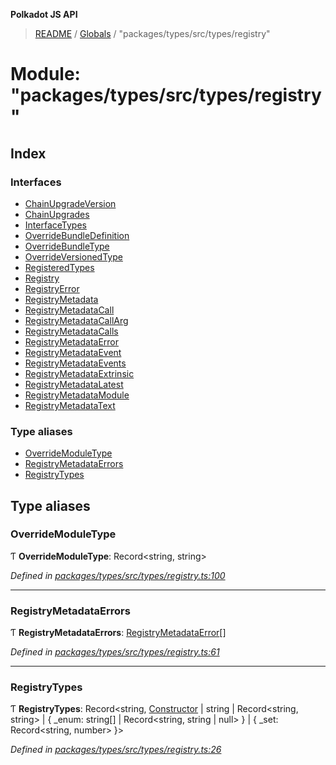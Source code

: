 **Polkadot JS API**

> [README](../README.md) / [Globals](../globals.md) / "packages/types/src/types/registry"

# Module: "packages/types/src/types/registry"

## Index

### Interfaces

* [ChainUpgradeVersion](../interfaces/_packages_types_src_types_registry_.chainupgradeversion.md)
* [ChainUpgrades](../interfaces/_packages_types_src_types_registry_.chainupgrades.md)
* [InterfaceTypes](../interfaces/_packages_types_src_types_registry_.interfacetypes.md)
* [OverrideBundleDefinition](../interfaces/_packages_types_src_types_registry_.overridebundledefinition.md)
* [OverrideBundleType](../interfaces/_packages_types_src_types_registry_.overridebundletype.md)
* [OverrideVersionedType](../interfaces/_packages_types_src_types_registry_.overrideversionedtype.md)
* [RegisteredTypes](../interfaces/_packages_types_src_types_registry_.registeredtypes.md)
* [Registry](../interfaces/_packages_types_src_types_registry_.registry.md)
* [RegistryError](../interfaces/_packages_types_src_types_registry_.registryerror.md)
* [RegistryMetadata](../interfaces/_packages_types_src_types_registry_.registrymetadata.md)
* [RegistryMetadataCall](../interfaces/_packages_types_src_types_registry_.registrymetadatacall.md)
* [RegistryMetadataCallArg](../interfaces/_packages_types_src_types_registry_.registrymetadatacallarg.md)
* [RegistryMetadataCalls](../interfaces/_packages_types_src_types_registry_.registrymetadatacalls.md)
* [RegistryMetadataError](../interfaces/_packages_types_src_types_registry_.registrymetadataerror.md)
* [RegistryMetadataEvent](../interfaces/_packages_types_src_types_registry_.registrymetadataevent.md)
* [RegistryMetadataEvents](../interfaces/_packages_types_src_types_registry_.registrymetadataevents.md)
* [RegistryMetadataExtrinsic](../interfaces/_packages_types_src_types_registry_.registrymetadataextrinsic.md)
* [RegistryMetadataLatest](../interfaces/_packages_types_src_types_registry_.registrymetadatalatest.md)
* [RegistryMetadataModule](../interfaces/_packages_types_src_types_registry_.registrymetadatamodule.md)
* [RegistryMetadataText](../interfaces/_packages_types_src_types_registry_.registrymetadatatext.md)

### Type aliases

* [OverrideModuleType](_packages_types_src_types_registry_.md#overridemoduletype)
* [RegistryMetadataErrors](_packages_types_src_types_registry_.md#registrymetadataerrors)
* [RegistryTypes](_packages_types_src_types_registry_.md#registrytypes)

## Type aliases

### OverrideModuleType

Ƭ  **OverrideModuleType**: Record\<string, string>

*Defined in [packages/types/src/types/registry.ts:100](https://github.com/polkadot-js/api/blob/33c161f87/packages/types/src/types/registry.ts#L100)*

___

### RegistryMetadataErrors

Ƭ  **RegistryMetadataErrors**: [RegistryMetadataError](../interfaces/_packages_types_src_types_registry_.registrymetadataerror.md)[]

*Defined in [packages/types/src/types/registry.ts:61](https://github.com/polkadot-js/api/blob/33c161f87/packages/types/src/types/registry.ts#L61)*

___

### RegistryTypes

Ƭ  **RegistryTypes**: Record\<string, [Constructor](../interfaces/_packages_types_src_types_codec_.constructor.md) \| string \| Record\<string, string> \| { _enum: string[] \| Record\<string, string \| null>  } \| { _set: Record\<string, number>  }>

*Defined in [packages/types/src/types/registry.ts:26](https://github.com/polkadot-js/api/blob/33c161f87/packages/types/src/types/registry.ts#L26)*
